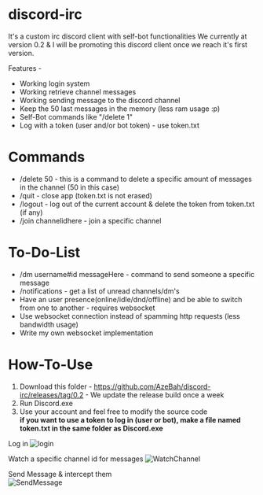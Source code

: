# discord-irc
It's a custom irc discord client with self-bot functionalities
We currently at version 0.2 & I will be promoting this discord client once we reach it's first version.


Features -

- Working login system
- Working retrieve channel messages
- Working sending message to the discord channel
- Keep the 50 last messages in the memory (less ram usage :p)
- Self-Bot commands like "/delete 1" 
- Log with a token (user and/or bot token) - use token.txt

# Commands
- /delete 50 - this is a command to delete a specific amount of messages in the channel (50 in this case)
- /quit  - close app (token.txt is not erased)
- /logout - log out of the current account & delete the token from token.txt (if any)
- /join channelidhere - join a specific channel

# To-Do-List
- /dm username#id messageHere - command to send someone a specific message
- /notifications - get a list of unread channels/dm's
- Have an user presence(online/idle/dnd/offline) and be able to switch from one to another - requires websocket
- Use websocket connection instead of spamming http requests (less bandwidth usage)
- Write my own websocket implementation

# How-To-Use
1) Download this folder - https://github.com/AzeBah/discord-irc/releases/tag/0.2 - We update the release build once a week
2) Run Discord.exe
3) Use your account and feel free to modify the source code  
**if you want to use a token to log in (user or bot), make a file named token.txt in the same folder as Discord.exe**

Log in 
![login](https://i.imgur.com/tRfWruo.png)


Watch a specific channel id for messages
![WatchChannel](https://i.imgur.com/D2W9KSn.png)

Send Message & intercept them<br/>
![SendMessage](https://i.imgur.com/Kxk0Yh5.gif)
